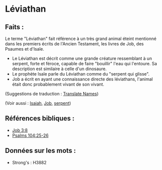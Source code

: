 # Léviathan

## Faits :

Le terme "Léviathan" fait référence à un très grand animal éteint mentionné dans les premiers écrits de l'Ancien Testament, les livres de Job, des Psaumes et d'Isaïe.

* Le Léviathan est décrit comme une grande créature ressemblant à un serpent, forte et féroce, capable de faire "bouillir" l'eau qui l'entoure. Sa description est similaire à celle d'un dinosaure.
* Le prophète Isaïe parle du Léviathan comme du "serpent qui glisse".
* Job a écrit en ayant une connaissance directe des léviathans, l'animal était donc probablement vivant de son vivant.

(Suggestions de traduction : [Translate Names](rc://en/ta/man/translate/translate-names))

(Voir aussi : [Isaiah](../names/isaiah.md), [Job](../names/job.md), [serpent](../other/serpent.md))

## Références bibliques :

* [Job 3:8](rc://en/tn/help/job/03/08)
* [Psalms 104:25-26](rc://en/tn/help/psa/104/025)

## Données sur les mots :

* Strong's : H3882
